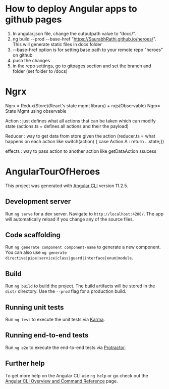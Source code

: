 # How to deploy Angular apps to github pages
1) In angular.json file, change the outputpath value to “docs/”.
2) ng build --prod --base-href "https://SaurabhRathi.github.io/heroes/". This will generate static files in docs folder
3) --base-href option is for setting base path to your remote repo "heroes" on github
4) push the changes
5) in the repo settings, go to gitpages section and set the branch and folder (set folder to /docs)

# Ngrx 
Ngrx = Redux(Store)(React's state mgmt library) + rxjs(Observable)
Ngrx=  State Mgmt using observable

Action  : just defines what all actions that can be taken which can modify state (actions.ts = defines all actions and their the payload)
         
Reducer : way to get data from store given the action (reducer.ts = what happens on each action like switch(action) { case Action.A : return ...state;})

effects : way to pass action to another action like getDataAction 
            ssucess



# AngularTourOfHeroes

This project was generated with [Angular CLI](https://github.com/angular/angular-cli) version 11.2.5.

## Development server

Run `ng serve` for a dev server. Navigate to `http://localhost:4200/`. The app will automatically reload if you change any of the source files.

## Code scaffolding

Run `ng generate component component-name` to generate a new component. You can also use `ng generate directive|pipe|service|class|guard|interface|enum|module`.

## Build

Run `ng build` to build the project. The build artifacts will be stored in the `dist/` directory. Use the `--prod` flag for a production build.

## Running unit tests

Run `ng test` to execute the unit tests via [Karma](https://karma-runner.github.io).

## Running end-to-end tests

Run `ng e2e` to execute the end-to-end tests via [Protractor](http://www.protractortest.org/).

## Further help

To get more help on the Angular CLI use `ng help` or go check out the [Angular CLI Overview and Command Reference](https://angular.io/cli) page.
